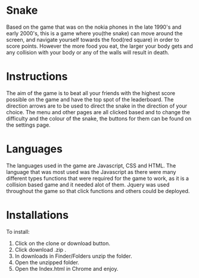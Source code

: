 # Snake

Based on the game that was on the nokia phones in the late 1990's and early 2000's, this is a game where you(the snake) can move around the screen, and navigate yourself towards the food(red square) in order to score points. However the more food you eat, the larger your body gets and any collision with your body or any of the walls will result in death.

# Instructions 

The aim of the game is to beat all your friends with the highest score possible on the game and have the top spot of the leaderboard. The direction arrows are to be used to direct the snake in the direction of your choice. The menu and other pages are all clicked based and to change the difficulty and the colour of the snake, the buttons for them can be found on the settings page.

# Languages

The languages used in the game are Javascript, CSS and HTML. The language that was most used was the Javascript as there were many different types functions that were required for the game to work, as it is a collision based game and it needed alot of them. Jquery was used throughout the game so that click functions and others could be deployed.

# Installations

To install:

1. Click on the clone or download button.
2. Click download .zip .
3. In downloads in Finder/Folders unzip the folder.
4. Open the unzipped folder.
5. Open the Index.html in Chrome and enjoy.
